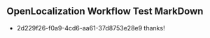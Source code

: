 ## OpenLocalization Workflow Test MarkDown
* 2d229f26-f0a9-4cd6-aa61-37d8753e28e9 
thanks!<!--HONumber=Mar16_HO3-->

